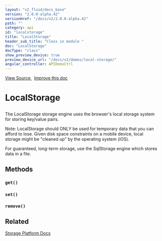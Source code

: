 ```yaml
---
layout: "v2_fluid/docs_base"
version: "2.0.0-alpha.42"
versionHref: "/docs/v2/2.0.0-alpha.42"
path: ""
category: api
id: "localstorage"
title: "LocalStorage"
header_sub_title: "Class in module "
doc: "LocalStorage"
docType: "class"
show_preview_device: true
preview_device_url: "/docs/v2/demos/local-storage/"
angular_controller: APIDemoCtrl 
---
```





<div class="improve-docs">
<a href='http://github.com/driftyco/ionic2/tree/master/ionic/platform/storage/local-storage.ts#L0'>
View Source
</a>
&nbsp;
<a href='http://github.com/driftyco/ionic2/edit/master/ionic/platform/storage/local-storage.ts#L0'>
Improve this doc
</a>
</div>





<h1 class="api-title">


LocalStorage






</h1>






<p>The LocalStorage storage engine uses the browser&#39;s local storage system for
storing key/value pairs.</p>
<p>Note: LocalStorage should ONLY be used for temporary data that you can afford to lose.
Given disk space constraints on a mobile device, local storage might be &quot;cleaned up&quot;
by the operating system (iOS).</p>
<p>For guaranteed, long-term storage, use the SqlStorage engine which stores data in a file.</p>

<!-- @usage tag -->


<!-- @property tags -->


<!-- methods on the class -->

<h2>Methods</h2>

<div id="get"></div>

<h3>
<code>get()</code>
  

</h3>












<div id="set"></div>

<h3>
<code>set()</code>
  

</h3>












<div id="remove"></div>

<h3>
<code>remove()</code>
  

</h3>










<!-- related link -->

<h2>Related</h2>

<a href='/docs/v2/platform/storage/'>Storage Platform Docs</a><!-- end content block -->


<!-- end body block -->

